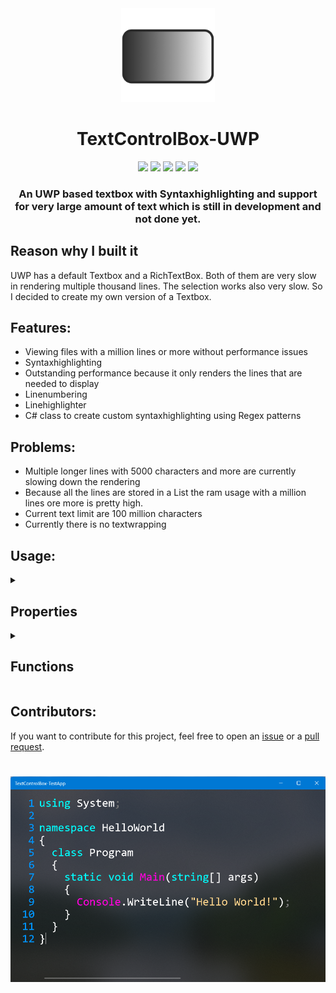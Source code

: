 
<div align="center">
<img src="images/Icon1.png" height="150px" width="auto">
<h1>TextControlBox-UWP</h1>
</div>

<div align="center">
<img src="https://img.shields.io/github/issues/FrozenAssassine/TextControlBox-UWP.svg?style=flat">
<img src="https://img.shields.io/github/issues-closed/FrozenAssassine/TextControlBox-UWP.svg">
<img src="https://img.shields.io/github/stars/FrozenAssassine/TextControlBox-UWP.svg">
<img src="https://img.shields.io/github/forks/FrozenAssassine/TextControlBox-UWP.svg">
<img src="https://img.shields.io/github/repo-size/FrozenAssassine/TextControlBox-UWP">
</div>

<h3 align="center">An UWP based textbox with Syntaxhighlighting and support for very large amount of text which is still in development and not done yet.</h3>

## Reason why I built it
UWP has a default Textbox and a RichTextBox. Both of them are very slow in rendering multiple thousand lines. The selection works also very slow. So I decided to create my own version of a Textbox.

## Features:
- Viewing files with a million lines or more without performance issues
- Syntaxhighlighting
- Outstanding performance because it only renders the lines that are needed to display
- Linenumbering
- Linehighlighter
- C# class to create custom syntaxhighlighting using Regex patterns

## Problems:
- Multiple longer lines with 5000 characters and more are currently slowing down the rendering 
- Because all the lines are stored in a List the ram usage with a million lines ore more is pretty high.
- Current text limit are 100 million characters
- Currently there is no textwrapping

## Usage:

<details><summary><h2>Properties</h2></summary> 
 
 ```
- ScrollBarPosition (get/set)
- CharacterCount (get)
- NumberOfLines (get)
- CurrentLineIndex (get)
- SelectedText (get/set)
- SelectionStart (get/set)
- SelectionLength (get/set)
- ContextFlyoutDisabled (get/set)
- ContextFlyout (get/set)
- CursorSize (get/set)
- ShowLineNumbers (get/set)
- ShowLineHighlighter (get/set)
- ZoomFactor (get/set)
- IsReadonly (get/set)
- TextColor (get/set)
- SelectionColor (get/set)
- CursorColor (get/set)
- LineNumberColor (get/set)
- LineHighlighterColor (get/set)
- LineNumberBackground (get/set)
- Text (get/set)
- RenderedFontSize (get)
- FontSize (get/set)
- FontFamily (get/set)
- Cursorposition (get/set)
- SpaceBetweenLineNumberAndText (get/set)
- LineEnding (get/set)
- CodeLanguage (get/set)
- CustomCodeLanguage (get/set)
- SyntaxHighlighting (get/set)
  ```
</details>
<details>
  <summary><h2>Functions</h2></summary>
 
  ```
- SelectLine(index)
- GoToLine(index)
- SetText(text)
- Paste()
- Copy()
- Cut()
- GetText()
- SetSelection(start, length)
- SelectAll()
- ClearSelection()
- Undo()
- Redo()
- ScrollLineToCenter(line)
- ScrollOneLineUp()
- ScrollOneLineDown()
- ScrollLineIntoView(line)
- ScrollTopIntoView()
- ScrollBottomIntoView()
- ScrollPageUp()
- ScrollPageDown()
- GetLineContent(line)
- GetLinesContent(startline, count)
- SetLineContent(line, text)
- DeleteLine(line)
- AddLine(position, text)
- FindInText(pattern)
- SourroundSelectionWith(value)
- SourroundSelectionWith(value1, value2)
- DuplicateLine(line)
- FindInText(word, up, matchCase, wholeWord)
- ReplaceInText(word, replaceword, up, matchCase, wholeword)
- ReplaceAll(word, replaceword, up, matchCase, wholeword)
  ```
</details>


## Contributors:
If you want to contribute for this project, feel free to open an <a href="https://github.com/FrozenAssassine/TextControlBox-UWP/issues/new">issue</a> or a <a href="https://github.com/FrozenAssassine/TextControlBox-UWP/pulls">pull request</a>.

#

<img src="images/image1.png">
